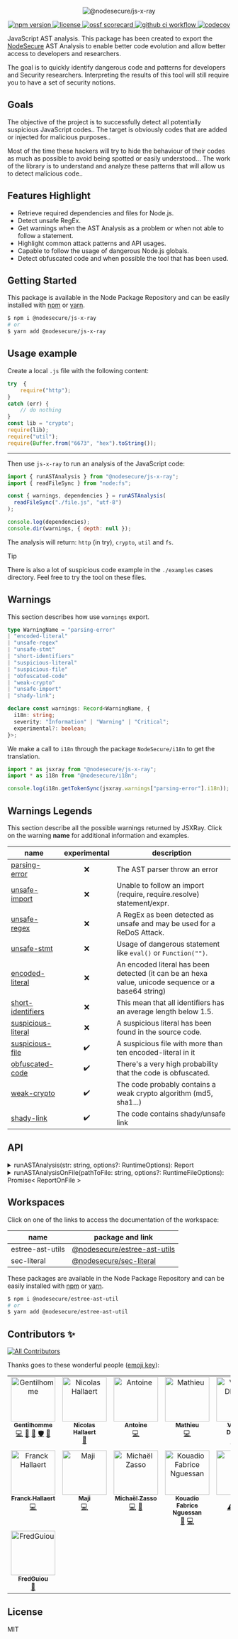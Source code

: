<p align="center">
  <img src="https://user-images.githubusercontent.com/4438263/213887379-c873eb89-8786-4b5c-8a59-dcca49e01cb8.jpg" alt="@nodesecure/js-x-ray">
</p>

<p align="center">
    <a href="https://github.com/NodeSecure/js-x-ray">
      <img src="https://img.shields.io/badge/dynamic/json.svg?style=for-the-badge&url=https://raw.githubusercontent.com/NodeSecure/js-x-ray/master/package.json&query=$.version&label=Version" alt="npm version">
    </a>
    <a href="https://github.com/NodeSecure/js-x-ray/blob/master/LICENSE">
      <img src="https://img.shields.io/github/license/NodeSecure/js-x-ray.svg?style=for-the-badge" alt="license">
    </a>
    <a href="https://api.securityscorecards.dev/projects/github.com/NodeSecure/js-x-ray">
      <img src="https://api.securityscorecards.dev/projects/github.com/NodeSecure/js-x-ray/badge?style=for-the-badge" alt="ossf scorecard">
    </a>
    <a href="https://github.com/NodeSecure/js-x-ray/actions?query=workflow%3A%22Node.js+CI%22">
      <img src="https://img.shields.io/github/actions/workflow/status/NodeSecure/js-x-ray/node.js.yml?style=for-the-badge" alt="github ci workflow">
    </a>
    <a href="https://codecov.io/github/NodeSecure/js-xray">
      <img src="https://img.shields.io/codecov/c/github/NodeSecure/js-x-ray?style=for-the-badge" alt="codecov">
    </a>
</p>

JavaScript AST analysis. This package has been created to export the [NodeSecure](https://github.com/NodeSecure/cli) AST Analysis to enable better code evolution and allow better access to developers and researchers.

The goal is to quickly identify dangerous code and patterns for developers and Security researchers. Interpreting the results of this tool will still require you to have a set of security notions.

## Goals
The objective of the project is to successfully detect all potentially suspicious JavaScript codes.. The target is obviously codes that are added or injected for malicious purposes..

Most of the time these hackers will try to hide the behaviour of their codes as much as possible to avoid being spotted or easily understood... The work of the library is to understand and analyze these patterns that will allow us to detect malicious code..

## Features Highlight
- Retrieve required dependencies and files for Node.js.
- Detect unsafe RegEx.
- Get warnings when the AST Analysis as a problem or when not able to follow a statement.
- Highlight common attack patterns and API usages.
- Capable to follow the usage of dangerous Node.js globals.
- Detect obfuscated code and when possible the tool that has been used.

## Getting Started

This package is available in the Node Package Repository and can be easily installed with [npm](https://docs.npmjs.com/getting-started/what-is-npm) or [yarn](https://yarnpkg.com).

```bash
$ npm i @nodesecure/js-x-ray
# or
$ yarn add @nodesecure/js-x-ray
```

## Usage example

Create a local `.js` file with the following content:
```js
try  {
    require("http");
}
catch (err) {
    // do nothing
}
const lib = "crypto";
require(lib);
require("util");
require(Buffer.from("6673", "hex").toString());
```

---

Then use `js-x-ray` to run an analysis of the JavaScript code:
```js
import { runASTAnalysis } from "@nodesecure/js-x-ray";
import { readFileSync } from "node:fs";

const { warnings, dependencies } = runASTAnalysis(
  readFileSync("./file.js", "utf-8")
);

console.log(dependencies);
console.dir(warnings, { depth: null });
```

The analysis will return: `http` (in try), `crypto`, `util` and `fs`.

> [!TIP]
> There is also a lot of suspicious code example in the `./examples` cases directory. Feel free to try the tool on these files.

## Warnings

This section describes how use `warnings` export.

```ts
type WarningName = "parsing-error"
| "encoded-literal"
| "unsafe-regex"
| "unsafe-stmt"
| "short-identifiers"
| "suspicious-literal"
| "suspicious-file"
| "obfuscated-code"
| "weak-crypto"
| "unsafe-import"
| "shady-link";

declare const warnings: Record<WarningName, {
  i18n: string;
  severity: "Information" | "Warning" | "Critical";
  experimental?: boolean;
}>;
```

We make a call to `i18n` through the package `NodeSecure/i18n` to get the translation.

```js
import * as jsxray from "@nodesecure/js-x-ray";
import * as i18n from "@nodesecure/i18n";

console.log(i18n.getTokenSync(jsxray.warnings["parsing-error"].i18n));
```

## Warnings Legends

This section describe all the possible warnings returned by JSXRay. Click on the warning **name** for additional information and examples.

| name | experimental | description |
| --- | :-: | --- |
| [parsing-error](./docs/parsing-error.md) | ❌ | The AST parser throw an error |
| [unsafe-import](./docs/unsafe-import.md) | ❌ | Unable to follow an import (require, require.resolve) statement/expr. |
| [unsafe-regex](./docs/unsafe-regex.md) | ❌ | A RegEx as been detected as unsafe and may be used for a ReDoS Attack. |
| [unsafe-stmt](./docs//unsafe-stmt.md) | ❌ | Usage of dangerous statement like `eval()` or `Function("")`. |
| [encoded-literal](./docs/encoded-literal.md) | ❌ | An encoded literal has been detected (it can be an hexa value, unicode sequence or a base64 string) |
| [short-identifiers](./docs/short-identifiers.md) | ❌ | This mean that all identifiers has an average length below 1.5. |
| [suspicious-literal](./docs/suspicious-literal.md) | ❌ | A suspicious literal has been found in the source code. |
| [suspicious-file](./docs/suspicious-file.md) | ✔️ | A suspicious file with more than ten encoded-literal in it |
| [obfuscated-code](./docs/obfuscated-code.md) | ✔️ | There's a very high probability that the code is obfuscated. |
| [weak-crypto](./docs/weak-crypto.md) | ✔️ | The code probably contains a weak crypto algorithm (md5, sha1...) |
| [shady-link](./docs/shady-link.md) | ✔️ | The code contains shady/unsafe link |

## API

<details>
<summary>runASTAnalysis(str: string, options?: RuntimeOptions): Report</summary>

```ts
interface RuntimeOptions {
  module?: boolean;
  isMinified?: boolean;
  removeHTMLComments?: boolean;
}
```

The method take a first argument which is the code you want to analyse. It will return a Report Object:

```ts
interface Report {
  dependencies: ASTDeps;
  warnings: Warning[];
  idsLengthAvg: number;
  stringScore: number;
  isOneLineRequire: boolean;
}
```

</details>

<details>
<summary>runASTAnalysisOnFile(pathToFile: string, options?: RuntimeFileOptions): Promise< ReportOnFile ></summary>

```ts
interface RuntimeOptions {
  module?: boolean;
  isMinified?: boolean;
  removeHTMLComments?: boolean;
}
```

Run the SAST scanner on a given JavaScript file.

```ts
export type ReportOnFile = {
  ok: true,
  warnings: Warning[];
  dependencies: ASTDeps;
  isMinified: boolean;
} | {
  ok: false,
  warnings: Warning[];
}
```

</details>

## Workspaces

Click on one of the links to access the documentation of the workspace:

| name | package and link |
| --- | --- |
| estree-ast-utils | [@nodesecure/estree-ast-utils](./workspaces/estree-ast-utils) |
| sec-literal | [@nodesecure/sec-literal ](./workspaces/sec-literal) |

These packages are available in the Node Package Repository and can be easily installed with [npm](https://docs.npmjs.com/getting-started/what-is-npm) or [yarn](https://yarnpkg.com).
```bash
$ npm i @nodesecure/estree-ast-util
# or
$ yarn add @nodesecure/estree-ast-util
```

## Contributors ✨

<!-- ALL-CONTRIBUTORS-BADGE:START - Do not remove or modify this section -->
[![All Contributors](https://img.shields.io/badge/all_contributors-15-orange.svg?style=flat-square)](#contributors-)
<!-- ALL-CONTRIBUTORS-BADGE:END -->

Thanks goes to these wonderful people ([emoji key](https://allcontributors.org/docs/en/emoji-key)):

<!-- ALL-CONTRIBUTORS-LIST:START - Do not remove or modify this section -->
<!-- prettier-ignore-start -->
<!-- markdownlint-disable -->
<table>
  <tbody>
    <tr>
      <td align="center" valign="top" width="14.28%"><a href="https://www.linkedin.com/in/thomas-gentilhomme/"><img src="https://avatars.githubusercontent.com/u/4438263?v=4?s=100" width="100px;" alt="Gentilhomme"/><br /><sub><b>Gentilhomme</b></sub></a><br /><a href="https://github.com/NodeSecure/js-x-ray/commits?author=fraxken" title="Code">💻</a> <a href="https://github.com/NodeSecure/js-x-ray/commits?author=fraxken" title="Documentation">📖</a> <a href="https://github.com/NodeSecure/js-x-ray/pulls?q=is%3Apr+reviewed-by%3Afraxken" title="Reviewed Pull Requests">👀</a> <a href="#security-fraxken" title="Security">🛡️</a> <a href="https://github.com/NodeSecure/js-x-ray/issues?q=author%3Afraxken" title="Bug reports">🐛</a></td>
      <td align="center" valign="top" width="14.28%"><a href="https://github.com/Rossb0b"><img src="https://avatars.githubusercontent.com/u/39910164?v=4?s=100" width="100px;" alt="Nicolas Hallaert"/><br /><sub><b>Nicolas Hallaert</b></sub></a><br /><a href="https://github.com/NodeSecure/js-x-ray/commits?author=Rossb0b" title="Documentation">📖</a></td>
      <td align="center" valign="top" width="14.28%"><a href="https://github.com/antoine-coulon"><img src="https://avatars.githubusercontent.com/u/43391199?v=4?s=100" width="100px;" alt="Antoine"/><br /><sub><b>Antoine</b></sub></a><br /><a href="https://github.com/NodeSecure/js-x-ray/commits?author=antoine-coulon" title="Code">💻</a></td>
      <td align="center" valign="top" width="14.28%"><a href="https://github.com/Mathieuka"><img src="https://avatars.githubusercontent.com/u/34446722?v=4?s=100" width="100px;" alt="Mathieu"/><br /><sub><b>Mathieu</b></sub></a><br /><a href="https://github.com/NodeSecure/js-x-ray/commits?author=Mathieuka" title="Code">💻</a></td>
      <td align="center" valign="top" width="14.28%"><a href="https://github.com/Kawacrepe"><img src="https://avatars.githubusercontent.com/u/40260517?v=4?s=100" width="100px;" alt="Vincent Dhennin"/><br /><sub><b>Vincent Dhennin</b></sub></a><br /><a href="https://github.com/NodeSecure/js-x-ray/commits?author=Kawacrepe" title="Code">💻</a> <a href="https://github.com/NodeSecure/js-x-ray/commits?author=Kawacrepe" title="Tests">⚠️</a></td>
      <td align="center" valign="top" width="14.28%"><a href="http://tonygo.dev"><img src="https://avatars.githubusercontent.com/u/22824417?v=4?s=100" width="100px;" alt="Tony Gorez"/><br /><sub><b>Tony Gorez</b></sub></a><br /><a href="https://github.com/NodeSecure/js-x-ray/commits?author=tony-go" title="Code">💻</a> <a href="https://github.com/NodeSecure/js-x-ray/commits?author=tony-go" title="Documentation">📖</a> <a href="https://github.com/NodeSecure/js-x-ray/commits?author=tony-go" title="Tests">⚠️</a></td>
      <td align="center" valign="top" width="14.28%"><a href="https://github.com/PierreDemailly"><img src="https://avatars.githubusercontent.com/u/39910767?v=4?s=100" width="100px;" alt="PierreD"/><br /><sub><b>PierreD</b></sub></a><br /><a href="https://github.com/NodeSecure/js-x-ray/commits?author=PierreDemailly" title="Tests">⚠️</a> <a href="https://github.com/NodeSecure/js-x-ray/commits?author=PierreDemailly" title="Code">💻</a></td>
    </tr>
    <tr>
      <td align="center" valign="top" width="14.28%"><a href="https://www.linkedin.com/in/franck-hallaert/"><img src="https://avatars.githubusercontent.com/u/110826655?v=4?s=100" width="100px;" alt="Franck Hallaert"/><br /><sub><b>Franck Hallaert</b></sub></a><br /><a href="https://github.com/NodeSecure/js-x-ray/commits?author=Aekk0" title="Code">💻</a></td>
      <td align="center" valign="top" width="14.28%"><a href="https://maji.kiwi"><img src="https://avatars.githubusercontent.com/u/33150916?v=4?s=100" width="100px;" alt="Maji"/><br /><sub><b>Maji</b></sub></a><br /><a href="https://github.com/NodeSecure/js-x-ray/commits?author=M4gie" title="Code">💻</a></td>
      <td align="center" valign="top" width="14.28%"><a href="https://github.com/targos"><img src="https://avatars.githubusercontent.com/u/2352663?v=4?s=100" width="100px;" alt="Michaël Zasso"/><br /><sub><b>Michaël Zasso</b></sub></a><br /><a href="https://github.com/NodeSecure/js-x-ray/commits?author=targos" title="Code">💻</a> <a href="https://github.com/NodeSecure/js-x-ray/issues?q=author%3Atargos" title="Bug reports">🐛</a></td>
      <td align="center" valign="top" width="14.28%"><a href="https://github.com/fabnguess"><img src="https://avatars.githubusercontent.com/u/72697416?v=4?s=100" width="100px;" alt="Kouadio Fabrice Nguessan"/><br /><sub><b>Kouadio Fabrice Nguessan</b></sub></a><br /><a href="#maintenance-fabnguess" title="Maintenance">🚧</a> <a href="https://github.com/NodeSecure/js-x-ray/commits?author=fabnguess" title="Code">💻</a></td>
      <td align="center" valign="top" width="14.28%"><a href="https://github.com/jean-michelet"><img src="https://avatars.githubusercontent.com/u/110341611?v=4?s=100" width="100px;" alt="Jean"/><br /><sub><b>Jean</b></sub></a><br /><a href="https://github.com/NodeSecure/js-x-ray/commits?author=jean-michelet" title="Tests">⚠️</a> <a href="https://github.com/NodeSecure/js-x-ray/commits?author=jean-michelet" title="Code">💻</a> <a href="https://github.com/NodeSecure/js-x-ray/commits?author=jean-michelet" title="Documentation">📖</a></td>
      <td align="center" valign="top" width="14.28%"><a href="https://github.com/tchapacan"><img src="https://avatars.githubusercontent.com/u/28821702?v=4?s=100" width="100px;" alt="tchapacan"/><br /><sub><b>tchapacan</b></sub></a><br /><a href="https://github.com/NodeSecure/js-x-ray/commits?author=tchapacan" title="Code">💻</a> <a href="https://github.com/NodeSecure/js-x-ray/commits?author=tchapacan" title="Tests">⚠️</a></td>
      <td align="center" valign="top" width="14.28%"><a href="http://miikkak.dev"><img src="https://avatars.githubusercontent.com/u/65869801?v=4?s=100" width="100px;" alt="mkarkkainen"/><br /><sub><b>mkarkkainen</b></sub></a><br /><a href="https://github.com/NodeSecure/js-x-ray/commits?author=mkarkkainen" title="Code">💻</a></td>
    </tr>
    <tr>
      <td align="center" valign="top" width="14.28%"><a href="https://github.com/FredGuiou"><img src="https://avatars.githubusercontent.com/u/99122562?v=4?s=100" width="100px;" alt="FredGuiou"/><br /><sub><b>FredGuiou</b></sub></a><br /><a href="https://github.com/NodeSecure/js-x-ray/commits?author=FredGuiou" title="Documentation">📖</a></td>
    </tr>
  </tbody>
</table>

<!-- markdownlint-restore -->
<!-- prettier-ignore-end -->

<!-- ALL-CONTRIBUTORS-LIST:END -->

## License
MIT
